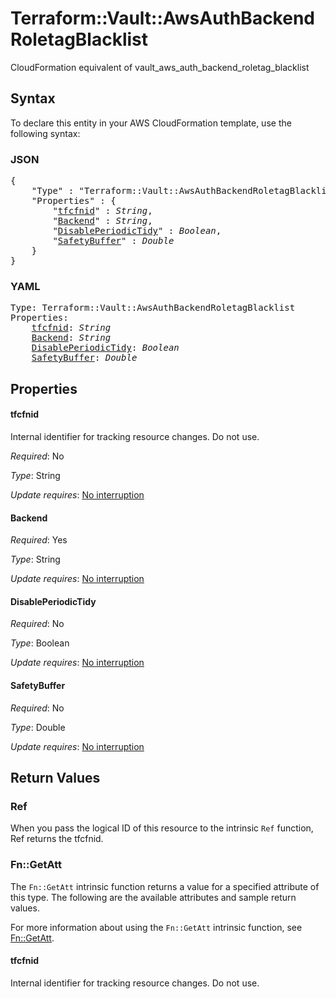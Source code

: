 # Terraform::Vault::AwsAuthBackendRoletagBlacklist

CloudFormation equivalent of vault_aws_auth_backend_roletag_blacklist

## Syntax

To declare this entity in your AWS CloudFormation template, use the following syntax:

### JSON

<pre>
{
    "Type" : "Terraform::Vault::AwsAuthBackendRoletagBlacklist",
    "Properties" : {
        "<a href="#tfcfnid" title="tfcfnid">tfcfnid</a>" : <i>String</i>,
        "<a href="#backend" title="Backend">Backend</a>" : <i>String</i>,
        "<a href="#disableperiodictidy" title="DisablePeriodicTidy">DisablePeriodicTidy</a>" : <i>Boolean</i>,
        "<a href="#safetybuffer" title="SafetyBuffer">SafetyBuffer</a>" : <i>Double</i>
    }
}
</pre>

### YAML

<pre>
Type: Terraform::Vault::AwsAuthBackendRoletagBlacklist
Properties:
    <a href="#tfcfnid" title="tfcfnid">tfcfnid</a>: <i>String</i>
    <a href="#backend" title="Backend">Backend</a>: <i>String</i>
    <a href="#disableperiodictidy" title="DisablePeriodicTidy">DisablePeriodicTidy</a>: <i>Boolean</i>
    <a href="#safetybuffer" title="SafetyBuffer">SafetyBuffer</a>: <i>Double</i>
</pre>

## Properties

#### tfcfnid

Internal identifier for tracking resource changes. Do not use.

_Required_: No

_Type_: String

_Update requires_: [No interruption](https://docs.aws.amazon.com/AWSCloudFormation/latest/UserGuide/using-cfn-updating-stacks-update-behaviors.html#update-no-interrupt)

#### Backend

_Required_: Yes

_Type_: String

_Update requires_: [No interruption](https://docs.aws.amazon.com/AWSCloudFormation/latest/UserGuide/using-cfn-updating-stacks-update-behaviors.html#update-no-interrupt)

#### DisablePeriodicTidy

_Required_: No

_Type_: Boolean

_Update requires_: [No interruption](https://docs.aws.amazon.com/AWSCloudFormation/latest/UserGuide/using-cfn-updating-stacks-update-behaviors.html#update-no-interrupt)

#### SafetyBuffer

_Required_: No

_Type_: Double

_Update requires_: [No interruption](https://docs.aws.amazon.com/AWSCloudFormation/latest/UserGuide/using-cfn-updating-stacks-update-behaviors.html#update-no-interrupt)

## Return Values

### Ref

When you pass the logical ID of this resource to the intrinsic `Ref` function, Ref returns the tfcfnid.

### Fn::GetAtt

The `Fn::GetAtt` intrinsic function returns a value for a specified attribute of this type. The following are the available attributes and sample return values.

For more information about using the `Fn::GetAtt` intrinsic function, see [Fn::GetAtt](https://docs.aws.amazon.com/AWSCloudFormation/latest/UserGuide/intrinsic-function-reference-getatt.html).

#### tfcfnid

Internal identifier for tracking resource changes. Do not use.

